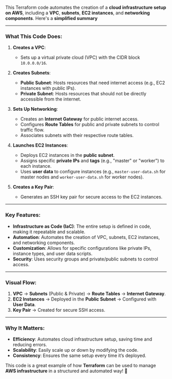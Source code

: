 This Terraform code automates the creation of a **cloud infrastructure setup on AWS**, including a **VPC**, **subnets**, **EC2 instances**, and **networking components**. Here's a **simplified summary** 

---

### **What This Code Does**:
1. **Creates a VPC**:  
   - Sets up a virtual private cloud (VPC) with the CIDR block `10.0.0.0/16`.

2. **Creates Subnets**:  
   - **Public Subnet**: Hosts resources that need internet access (e.g., EC2 instances with public IPs).  
   - **Private Subnet**: Hosts resources that should not be directly accessible from the internet.

3. **Sets Up Networking**:  
   - Creates an **Internet Gateway** for public internet access.  
   - Configures **Route Tables** for public and private subnets to control traffic flow.  
   - Associates subnets with their respective route tables.

4. **Launches EC2 Instances**:  
   - Deploys EC2 instances in the **public subnet**.  
   - Assigns specific **private IPs** and **tags** (e.g., "master" or "worker") to each instance.  
   - Uses **user data** to configure instances (e.g., `master-user-data.sh` for master nodes and `worker-user-data.sh` for worker nodes).  

5. **Creates a Key Pair**:  
   - Generates an SSH key pair for secure access to the EC2 instances.

---

### **Key Features**:
- **Infrastructure as Code (IaC)**: The entire setup is defined in code, making it repeatable and scalable.  
- **Automation**: Automates the creation of VPC, subnets, EC2 instances, and networking components.  
- **Customization**: Allows for specific configurations like private IPs, instance types, and user data scripts.  
- **Security**: Uses security groups and private/public subnets to control access.  

---

### **Visual Flow**:
1. **VPC** → **Subnets** (Public & Private) → **Route Tables** → **Internet Gateway**.  
2. **EC2 Instances** → Deployed in the **Public Subnet** → Configured with **User Data**.  
3. **Key Pair** → Created for secure SSH access.  

---

### **Why It Matters**:
- **Efficiency**: Automates cloud infrastructure setup, saving time and reducing errors.  
- **Scalability**: Easily scale up or down by modifying the code.  
- **Consistency**: Ensures the same setup every time it’s deployed.  

This code is a great example of how **Terraform** can be used to manage **AWS infrastructure** in a structured and automated way! 🚀
